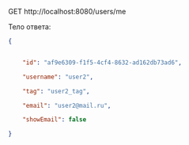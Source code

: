 GET http://localhost:8080/users/me

Тело ответа:

 ```json
 {


    "id": "af9e6309-f1f5-4cf4-8632-ad162db73ad6",

    "username": "user2",

    "tag": "user2_tag",

    "email": "user2@mail.ru",

    "showEmail": false

}
```